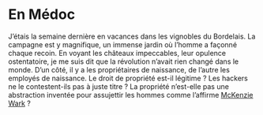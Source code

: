 # En Médoc

J’étais la semaine dernière en vacances dans les vignobles du Bordelais. La campagne est y magnifique, un immense jardin où l’homme a façonné chaque recoin. En voyant les châteaux impeccables, leur opulence ostentatoire, je me suis dit que la révolution n’avait rien changé dans le monde. D’un côté, il y a les propriétaires de naissance, de l’autre les employés de naissance. Le droit de propriété est-il légitime ? Les hackers ne le contestent-ils pas à juste titre ? La propriété n’est-elle pas une abstraction inventée pour assujettir les hommes comme l’affirme [McKenzie Wark](http://blog.tcrouzet.com/2007/07/16/loin-d%e2%80%99etre-libre/) ?